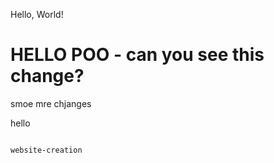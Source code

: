 Hello, World!

# HELLO POO - can you see this change?

smoe mre chjanges

hello

```{toctree}

website-creation
```

